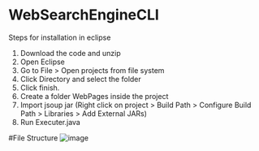 # WebSearchEngineCLI

Steps for installation in eclipse
1. Download the code and unzip
2. Open Eclipse
3. Go to File > Open projects from file system
4. Click Directory and select the folder
5. Click finish.
6. Create a folder WebPages inside the project
7. Import jsoup jar (Right click on project > Build Path > Configure Build Path > Libraries > Add External JARs)
8. Run Executer.java

#File Structure
![image](https://user-images.githubusercontent.com/28079965/161464693-2bc449fc-afa3-4d23-b8e0-560b78078b57.png)
